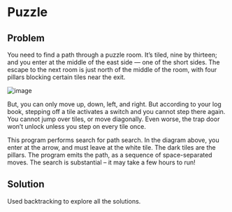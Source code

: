 # Puzzle
## Problem
You need to find a path through a puzzle room. It’s tiled, nine by thirteen; and you enter at the middle of the east side — one of the short sides. The escape to the next room is just north of the middle of the room, with four pillars blocking certain tiles
near the exit.

![image](https://github.com/Varneetpal/Puzzle/assets/91626610/85d1c01e-9e60-4502-a154-a4169106a6d1)

But, you can only move up, down, left, and right. But according to your log book, stepping off a tile activates a switch and you cannot step there again. You cannot jump over tiles, or move diagonally. Even worse, the trap door won’t unlock unless you step on every tile once.

This program performs search for path search. In the diagram above, you enter at the arrow, and must leave at the white tile. The dark tiles are the pillars. The program emits the path, as a sequence of space-separated moves. The search is substantial – it may take a few hours to run!

## Solution
Used backtracking to explore all the solutions.
